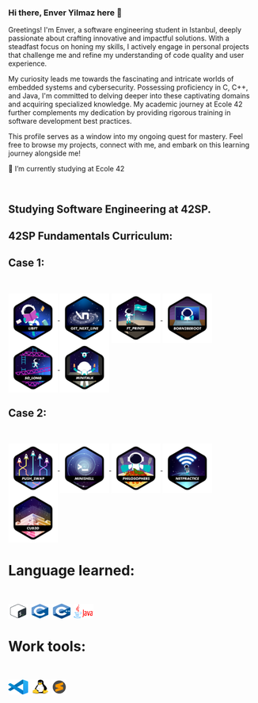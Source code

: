 ### Hi there, Enver Yilmaz here 👋

Greetings! I'm Enver, a software engineering student in Istanbul, deeply passionate about crafting innovative and impactful solutions. With a steadfast focus on honing my skills, I actively engage in personal projects that challenge me and refine my understanding of code quality and user experience.

My curiosity leads me towards the fascinating and intricate worlds of embedded systems and cybersecurity. Possessing proficiency in C, C++, and Java, I'm committed to delving deeper into these captivating domains and acquiring specialized knowledge. My academic journey at Ecole 42 further complements my dedication by providing rigorous training in software development best practices.

This profile serves as a window into my ongoing quest for mastery. Feel free to browse my projects, connect with me, and embark on this learning journey alongside me!


:rocket: I’m currently studying at Ecole 42

<br>

## Studying Software Engineering at 42SP.

<!-- ## My current stats -->

<!-- <div>
  <a href="https://github.com/enverbey">
  <img height="180em" src="https://github-readme-stats.vercel.app/api?username=jorgeedualves&show_icons=true&theme=dracula&include_all_commits=true&count_private=true"/>
  <img height="180em" src="https://github-readme-stats.vercel.app/api/top-langs/?username=jorgeedualves&layout=compact&langs_count=16&theme=dracula"/>
  <br>
</div> -->

## 42SP Fundamentals Curriculum:
  
## Case 1:

<div style="display: inline_block"><br>
   
  <a href="https://github.com/enverbey"><img align="center" alt="Jorge-C" height="100" width="100" src="https://github.com/enverbey/42_projects_png/blob/master/libftn.png" /> </a>
  <a href="https://github.com/enverbey"><img align="center" alt="Jorge-C" height="100" width="100" src="https://github.com/enverbey/42_projects_png/blob/master/get_next_linen.png" /> </a>
  <a href="https://github.com/enverbey"><img align="center" alt="Jorge-C" height="100" width="100" src="https://github.com/enverbey/42_projects_png/blob/master/ft_printfn.png" /> </a>
  <a href="https://github.com/enverbey"><img align="center" alt="Jorge-C" height="100" width="100" src="https://github.com/enverbey/42_projects_png/blob/master/born2berootn.png" /> </a>
  <a href="https://github.com/enverbey"><img align="center" alt="Jorge-C" height="100" width="100" src="https://github.com/enverbey/42_projects_png/blob/master/so_longn.png" /> </a>
  <a href="https://github.com/enverbey"><img align="center" alt="Jorge-C" height="100" width="100" src="https://github.com/enverbey/42_projects_png/blob/master/minitalkn.png" /> </a>

</div>

  ## Case 2:
  
<div style="display: inline_block"><br>

 <a href="https://github.com/enverbey"><img align="center" alt="Jorge-C" height="100" width="100" src="https://github.com/enverbey/42_projects_png/blob/master/push_swapn.png" /> </a>
 <a href="https://github.com/enverbey"><img align="center" alt="Jorge-C" height="100" width="100" src="https://github.com/enverbey/42_projects_png/blob/master/minishelln.png" /> </a>
 <a href="https://github.com/enverbey"><img align="center" alt="Jorge-C" height="100" width="100" src="https://github.com/enverbey/42_projects_png/blob/master/philosophersn.png" /> </a>
 <a href="https://github.com/enverbey"><img align="center" alt="Jorge-C" height="100" width="100" src="https://github.com/enverbey/42_projects_png/blob/master/netpracticen.png" /> </a>
 <a href="https://github.com/enverbey"><img align="center" alt="Jorge-C" height="100" width="100" src="https://github.com/enverbey/42_projects_png/blob/master/cub3dn.png" /> </a>

  
</div> 

# Language learned:

<div style="display: inline_block"><br>
  
  <a href="https://github.com/enverbey"><img align="center" alt="Jorge-C" height="30" width="40" src="https://github.com/enverbey/42_projects_png/blob/master/bash_SVG.svg" /></a>
  <a href="https://github.com/enverbey"><img align="center" alt="Jorge-C" height="30" width="40" src="https://github.com/enverbey/42_projects_png/blob/master/C_svg.svg" /></a>
  <a href="https://github.com/enverbey"><img align="center" alt="Jorge-C" height="30" width="40" src="https://github.com/enverbey/42_projects_png/blob/master/cpppp.svg" /></a>
  <a href="https://github.com/enverbey"><img align="center" alt="Jorge-C" height="30" width="40" src="https://github.com/enverbey/42_projects_png/blob/master/java.png" /></a>
  
</div>
  
  # Work tools:

<div style="display: inline_block"><br>

  <a href="https://github.com/enverbey"><img align="center" alt="Jorge-C" height="30" width="40" src="https://github.com/enverbey/42_projects_png/blob/master/vs_SVG.svg" /></a>
  <a href="https://github.com/enverbey"><img align="center" alt="Jorge-C" height="30" width="40" src="https://github.com/enverbey/42_projects_png/blob/master/linux_SVG.svg" /></a>
  <a href="https://github.com/enverbey"><img align="center" alt="Jorge-C" height="30" width="30" src="https://github.com/enverbey/42_projects_png/blob/master/sublime2.png" /></a>
  
</div>
<br>

<!--
## Feel free to get in touch with me:
 <div>
  <a href="https://instagram.com/devjota" target="_blank"><img src="https://img.shields.io/badge/-Instagram-%23E4405F?style=for-the-badge&logo=instagram&logoColor=white" target="_blank"></a>
  <a href = "mailto:jorgeedualves84@gmail.com"><img src="https://img.shields.io/badge/-Gmail-%23333?style=for-the-badge&logo=gmail&logoColor=white" target="_blank"></a>
  <a href="https://www.linkedin.com/in/jorge-eduardo-alves-094b4331/" target="_blank"><img src="https://img.shields.io/badge/-LinkedIn-%230077B5?style=for-the-badge&logo=linkedin&logoColor=white" target="_blank"></a> 
</div>
*/
-->
